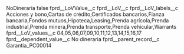 <?xml version="1.0" encoding="UTF-8"?>
<CustomMetadata xmlns="http://soap.sforce.com/2006/04/metadata" xmlns:xsi="http://www.w3.org/2001/XMLSchema-instance" xmlns:xsd="http://www.w3.org/2001/XMLSchema">
    <label>NoDineraria</label>
    <protected>false</protected>
    <values>
        <field>fprd__LoVValue__c</field>
        <value xsi:nil="true"/>
    </values>
    <values>
        <field>fprd__LoV__c</field>
        <value xsi:nil="true"/>
    </values>
    <values>
        <field>fprd__LoV_labels__c</field>
        <value xsi:type="xsd:string">Acciones y bono,Cartas de crédito,Certificados bancarios,Fianza bancaria,Fondos mutuos,Hipoteca,Leasing,Prenda agrícola,Prenda industrial,Prenda minera,Prenda transporte,Prenda vehicular,Warrants</value>
    </values>
    <values>
        <field>fprd__LoV_values__c</field>
        <value xsi:type="xsd:string">04,05,06,07,09,10,11,12,13,14,15,16,17</value>
    </values>
    <values>
        <field>fprd__dependent_value__c</field>
        <value xsi:type="xsd:string">No dineraria</value>
    </values>
    <values>
        <field>fprd__parent_record__c</field>
        <value xsi:type="xsd:string">Garantia_PC00014</value>
    </values>
</CustomMetadata>
